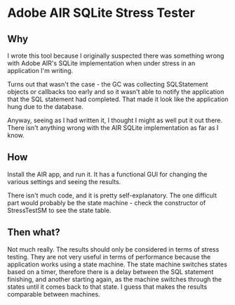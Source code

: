 Adobe AIR SQLite Stress Tester
==============================

Why
---

I wrote this tool because I originally suspected there was something wrong with
Adobe AIR's SQLite implementation when under stress in an application I'm
writing.

Turns out that wasn't the case - the GC was collecting SQLStatement objects or
callbacks too early and so it wasn't able to notify the application that the
SQL statement had completed. That made it look like the application hung due to
the database.

Anyway, seeing as I had written it, I thought I might as well put it out there.
There isn't anything wrong with the AIR SQLite implementation as far as I know.

How
---

Install the AIR app, and run it. It has a functional GUI for changing the
various settings and seeing the results.

There isn't much code, and it is pretty self-explanatory. The one difficult part
would probably be the state machine - check the constructor of StressTestSM to
see the state table.

Then what?
----------

Not much really. The results should only be considered in terms of stress
testing. They are not very useful in terms of performance because the
application works using a state machine. The state machine switches states
based on a timer, therefore there is a delay between the SQL statement
finishing, and another starting again, as the machine switches through the
states until it comes back to that state. I guess that makes the results
comparable between machines.